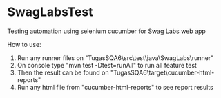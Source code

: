 # SwagLabsTest
 Testing automation using selenium cucumber for Swag Labs web app

 How to use:
 1. Run any runner files on "TugasSQA6\src\test\java\SwagLabs\runner" 
 2. On console type "mvn test -Dtest=runAll" to run all feature test 
 3. Then the result can be found on "TugasSQA6\target\cucumber-html-reports"
 4. Run any html file from "cucumber-html-reports" to see report results
